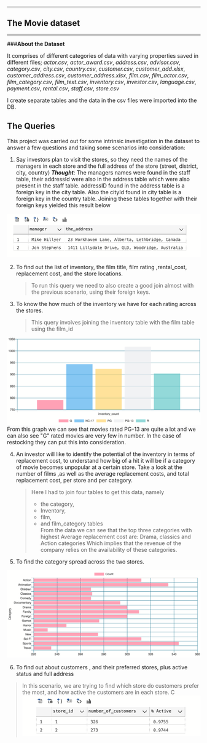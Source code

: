
---
The Movie dataset    
---
---

###**About the Dataset**

It comprises of different categories of data with varying properties saved in different files;
_actor.csv_, _actor_award.csv_, _address.csv_, _advisor.csv_, _category.csv_, _city.csv_, _country.csv_, _customer.csv_, _customer_add.xlsx_, _customer_address.csv_, _customer_address.xlsx_, _film.csv_, _film_actor.csv_, _film_category.csv_, _film_text.csv_, _inventory.csv_, _investor.csv_, _language.csv_, _payment.csv_, _rental.csv_, _staff.csv_, _store.csv_

I create separate tables and the data in the csv files were imported into the DB.  

## The Queries 
This project was carried out for some intrinsic investigation in the dataset to answer a few questions and taking some scenarios into consideration:


1. Say investors plan to visit the stores, so they need the names of the managers in each store and the full address of the store (street, district, city, country)
***Thought***: The managers names were found in the staff table, their addressId were also in the address table which were also present in the staff table. addressID found in the address table is a foreign key in the city table. Also the cityId found in city table is a foreign key in the country table. 
Joining these tables together with their foreign keys yielded this result below
   
![managers_details](themanagers.png)

2. To find out the list of inventory, the film title, film rating ,rental_cost, replacement cost, and the store locations.
   > To run this query we need to also create a good join almost with the previous scenario, using their foreign keys.

3. To know the how much of the inventory we have for each rating across the stores. 
   > This query involves joining the inventory table with the film table using the film_id

![image](inventory_count.png)
From this graph we can see that movies rated PG-13 are quite a lot and we can also see "G" rated movies are very few in number. In the case of restocking they can put this into consideration.  

4. An investor will like to identify the potential of the inventory in terms of replacement cost, to understand how big of a hit it will be if a category of movie becomes unpopular at a certain store. Take a look at the number of films ,as well as the average replacement costs, and total replacement cost, per store and per category. 
   > Here I had to join four tables to get this data, namely
   > * the category, 
   > * Inventory, 
   > * film, 
   > * and film_category tables  
From the data we can see that the top three categories with highest Average replacement cost are: Drama, classics and Action categories 
Which implies that the revenue of the company relies on the availability of these categories.


5. To find the category spread across the two stores. 

![result](category.png)
   
6. To find out about customers , and their preferred stores, plus active status and full address 
> In this scenario, we are trying to find which store do customers prefer the most, and how active the customers are in each store. C
   ![active_Status](active.png)
